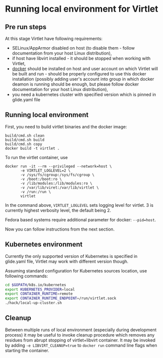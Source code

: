 # Running local environment for Virtlet

## Pre run steps

At this stage Virtlet have following requirements:

* SELinux/AppArmor disabled on host (to disable them - follow documentation from your host Linux distribution),
* if host have libvirt installed - it should be stopped when working with Virtlet,
* [docker](https://www.docker.com) should be installed on host and user account on which Virtlet will be built and run - should be properly configured to use this docker installation (possibly adding user's account into group in which docker deamon is running should be enough, but please follow docker documentation for your host Linux distribution),
* you need a kubernetes cluster with specified version which is pinned in glide.yaml file


## Running local environment

First, you need to build virtlet binaries and the docker image:
```
build/cmd.sh clean
build/cmd.sh build
build/cmd.sh copy
docker build -t virtlet .
```

To run the virtlet container, use

```
docker run -it --rm --privileged --network=host \
       -e VIRTLET_LOGLEVEL=2 \
       -v /sys/fs/cgroup:/sys/fs/cgroup \
       -v /boot:/boot:ro \
       -v /lib/modules:/lib/modules:ro \
       -v /var/lib/viret:/var/lib/virtlet \
       -v /run:/run \
       virtlet
```

In the command above, `VIRTLET_LOGLEVEL` sets logging level for virtlet.
3 is currently highest verbosity level, the default being 2.

Fedora based systems require additional parameter for docker: `--pid=host`.

Now you can follow instructions from the next section.

## Kubernetes environment

Currently the only supported version of Kubernetes is specified in glide.yaml file, Virtlet may work with different version though.

Assuming standard configuration for Kubernetes sources location, use following commands:

```sh
cd $GOPATH/k8s.io/kubernetes
export KUBERNETES_PROVIDER=local
export CONTAINER_RUNTIME=remote
export CONTAINER_RUNTIME_ENDPOINT=/run/virtlet.sock
./hack/local-up-cluster.sh
```

## Cleanup

Between multiple runs of local environment (especially during development process)
it may be useful to invoke cleanup procedure which removes any residues from
abrupt stopping of virtlet+libvirt container.
It may be invoked by adding `-e LIBVIRT_CLEANUP=true` to `docker run` command
line flags when starting the container.
